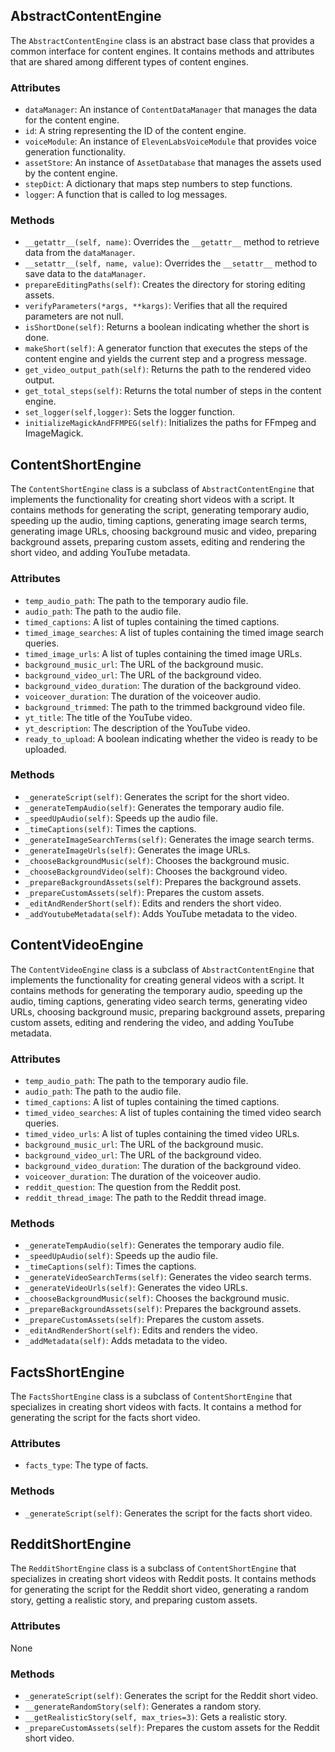 ## AbstractContentEngine

The `AbstractContentEngine` class is an abstract base class that provides a common interface for content engines. It contains methods and attributes that are shared among different types of content engines. 

### Attributes

- `dataManager`: An instance of `ContentDataManager` that manages the data for the content engine.
- `id`: A string representing the ID of the content engine.
- `voiceModule`: An instance of `ElevenLabsVoiceModule` that provides voice generation functionality.
- `assetStore`: An instance of `AssetDatabase` that manages the assets used by the content engine.
- `stepDict`: A dictionary that maps step numbers to step functions.
- `logger`: A function that is called to log messages.

### Methods

- `__getattr__(self, name)`: Overrides the `__getattr__` method to retrieve data from the `dataManager`.
- `__setattr__(self, name, value)`: Overrides the `__setattr__` method to save data to the `dataManager`.
- `prepareEditingPaths(self)`: Creates the directory for storing editing assets.
- `verifyParameters(*args, **kargs)`: Verifies that all the required parameters are not null.
- `isShortDone(self)`: Returns a boolean indicating whether the short is done.
- `makeShort(self)`: A generator function that executes the steps of the content engine and yields the current step and a progress message.
- `get_video_output_path(self)`: Returns the path to the rendered video output.
- `get_total_steps(self)`: Returns the total number of steps in the content engine.
- `set_logger(self,logger)`: Sets the logger function.
- `initializeMagickAndFFMPEG(self)`: Initializes the paths for FFmpeg and ImageMagick.

## ContentShortEngine

The `ContentShortEngine` class is a subclass of `AbstractContentEngine` that implements the functionality for creating short videos with a script. It contains methods for generating the script, generating temporary audio, speeding up the audio, timing captions, generating image search terms, generating image URLs, choosing background music and video, preparing background assets, preparing custom assets, editing and rendering the short video, and adding YouTube metadata.

### Attributes

- `temp_audio_path`: The path to the temporary audio file.
- `audio_path`: The path to the audio file.
- `timed_captions`: A list of tuples containing the timed captions.
- `timed_image_searches`: A list of tuples containing the timed image search queries.
- `timed_image_urls`: A list of tuples containing the timed image URLs.
- `background_music_url`: The URL of the background music.
- `background_video_url`: The URL of the background video.
- `background_video_duration`: The duration of the background video.
- `voiceover_duration`: The duration of the voiceover audio.
- `background_trimmed`: The path to the trimmed background video file.
- `yt_title`: The title of the YouTube video.
- `yt_description`: The description of the YouTube video.
- `ready_to_upload`: A boolean indicating whether the video is ready to be uploaded.

### Methods

- `_generateScript(self)`: Generates the script for the short video.
- `_generateTempAudio(self)`: Generates the temporary audio file.
- `_speedUpAudio(self)`: Speeds up the audio file.
- `_timeCaptions(self)`: Times the captions.
- `_generateImageSearchTerms(self)`: Generates the image search terms.
- `_generateImageUrls(self)`: Generates the image URLs.
- `_chooseBackgroundMusic(self)`: Chooses the background music.
- `_chooseBackgroundVideo(self)`: Chooses the background video.
- `_prepareBackgroundAssets(self)`: Prepares the background assets.
- `_prepareCustomAssets(self)`: Prepares the custom assets.
- `_editAndRenderShort(self)`: Edits and renders the short video.
- `_addYoutubeMetadata(self)`: Adds YouTube metadata to the video.

## ContentVideoEngine

The `ContentVideoEngine` class is a subclass of `AbstractContentEngine` that implements the functionality for creating general videos with a script. It contains methods for generating the temporary audio, speeding up the audio, timing captions, generating video search terms, generating video URLs, choosing background music, preparing background assets, preparing custom assets, editing and rendering the video, and adding YouTube metadata.

### Attributes

- `temp_audio_path`: The path to the temporary audio file.
- `audio_path`: The path to the audio file.
- `timed_captions`: A list of tuples containing the timed captions.
- `timed_video_searches`: A list of tuples containing the timed video search queries.
- `timed_video_urls`: A list of tuples containing the timed video URLs.
- `background_music_url`: The URL of the background music.
- `background_video_url`: The URL of the background video.
- `background_video_duration`: The duration of the background video.
- `voiceover_duration`: The duration of the voiceover audio.
- `reddit_question`: The question from the Reddit post.
- `reddit_thread_image`: The path to the Reddit thread image.

### Methods

- `_generateTempAudio(self)`: Generates the temporary audio file.
- `_speedUpAudio(self)`: Speeds up the audio file.
- `_timeCaptions(self)`: Times the captions.
- `_generateVideoSearchTerms(self)`: Generates the video search terms.
- `_generateVideoUrls(self)`: Generates the video URLs.
- `_chooseBackgroundMusic(self)`: Chooses the background music.
- `_prepareBackgroundAssets(self)`: Prepares the background assets.
- `_prepareCustomAssets(self)`: Prepares the custom assets.
- `_editAndRenderShort(self)`: Edits and renders the video.
- `_addMetadata(self)`: Adds metadata to the video.

## FactsShortEngine

The `FactsShortEngine` class is a subclass of `ContentShortEngine` that specializes in creating short videos with facts. It contains a method for generating the script for the facts short video.

### Attributes

- `facts_type`: The type of facts.

### Methods

- `_generateScript(self)`: Generates the script for the facts short video.

## RedditShortEngine

The `RedditShortEngine` class is a subclass of `ContentShortEngine` that specializes in creating short videos with Reddit posts. It contains methods for generating the script for the Reddit short video, generating a random story, getting a realistic story, and preparing custom assets.

### Attributes

None

### Methods

- `_generateScript(self)`: Generates the script for the Reddit short video.
- `__generateRandomStory(self)`: Generates a random story.
- `__getRealisticStory(self, max_tries=3)`: Gets a realistic story.
- `_prepareCustomAssets(self)`: Prepares the custom assets for the Reddit short video.